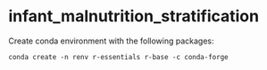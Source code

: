 # infant_malnutrition_stratification

Create conda environment with the following packages:

```
conda create -n renv r-essentials r-base -c conda-forge
```